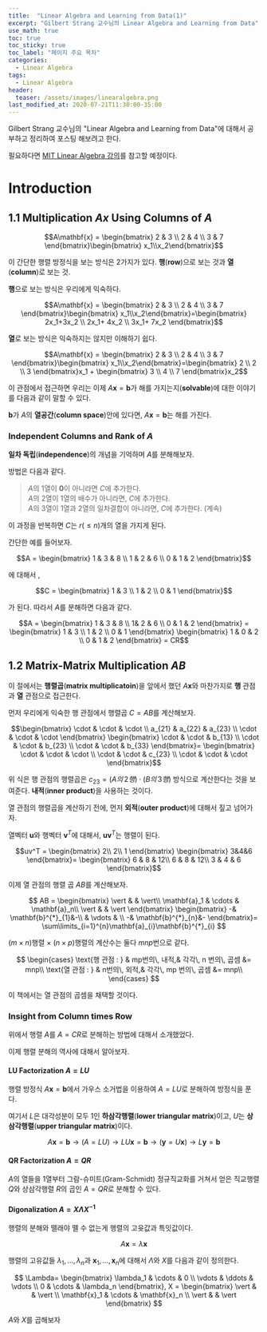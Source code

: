 ```yaml
---
title:  "Linear Algebra and Learning from Data(1)"
excerpt: "Gilbert Strang 교수님의 Linear Algebra and Learning from Data"
use_math: true
toc: true
toc_sticky: true
toc_label: "페이지 주요 목차"
categories:
  - Linear Algebra
tags:
  - Linear Algebra
header:
  teaser: /assets/images/linearalgebra.png
last_modified_at: 2020-07-21T11:30:00-35:00
---
```


Gilbert Strang 교수님의 "Linear Algebra and Learning from Data"에 대해서 공부하고 정리하여 포스팅 해보려고 한다.

필요하다면 [MIT Linear Algebra 강의](https://www.youtube.com/playlist?list=PLUl4u3cNGP61iQEFiWLE21EJCxwmWvvek)를 참고할 예정이다.
# Introduction
## 1.1 Multiplication $Ax$ Using Columns of $A$
$$A\mathbf{x} = \begin{bmatrix} 2 & 3 \\ 2 & 4 \\ 3 & 7 \end{bmatrix}\begin{bmatrix} x_1\\x_2\end{bmatrix}$$

이 간단한 행렬 방정식을 보는 방식은 $2$가지가 있다. **행**(**row**)으로 보는 것과 **열**(**column**)로 보는 것.

**행**으로 보는 방식은 우리에게 익숙하다.

$$A\mathbf{x} = \begin{bmatrix} 2 & 3 \\ 2 & 4 \\ 3 & 7 \end{bmatrix}\begin{bmatrix} x_1\\x_2\end{bmatrix}=\begin{bmatrix} 2x_1+3x_2 \\ 2x_1+ 4x_2 \\ 3x_1+ 7x_2 \end{bmatrix}$$

**열**로 보는 방식은 익숙하지는 않지만 이해하기 쉽다.

$$A\mathbf{x} = \begin{bmatrix} 2 & 3 \\ 2 & 4 \\ 3 & 7 \end{bmatrix}\begin{bmatrix} x_1\\x_2\end{bmatrix}=\begin{bmatrix} 2 \\ 2 \\ 3 \end{bmatrix}x_1 + \begin{bmatrix} 3 \\ 4 \\ 7 \end{bmatrix}x_2$$

이 관점에서 접근하면 우리는 이제 $A\mathbf{x}=\mathbf{b}$가 해를 가지는지(**solvable**)에 대한 이야기를 다음과 같이 말할 수 있다.

$\mathbf{b}$가 $A$의 **열공간**(**column space**)안에 있다면, $A\mathbf{x}=\mathbf{b}$는 해를 가진다.

### Independent Columns and Rank of $A$
**일차 독립**(**independence**)의 개념을 기억하며 $A$를 분해해보자.

방법은 다음과 같다.
> $A$의 $1$열이 $\mathbf{0}$이 아니라면 $C$에 추가한다.  
> $A$의 $2$열이 $1$열의 배수가 아니라면, $C$에 추가한다.  
> $A$의 $3$열이 $1$열과 $2$열의 일차결합이 아니라면, $C$에 추가한다. (계속)

이 과정을 반복하면 $C$는 $r(\leq n)$개의 열을 가지게 된다.

간단한 예를 들어보자.

$$A = \begin{bmatrix}
  1 & 3 & 8 \\
  1 & 2 & 6 \\
  0 & 1 & 2 
\end{bmatrix}$$

에 대해서 , 

$$C =  \begin{bmatrix} 1 & 3 \\ 1 & 2 \\ 0 & 1 \end{bmatrix}$$

가 된다. 따라서 $A$를 분해하면 다음과 같다.

$$A = \begin{bmatrix} 1 & 3 & 8 \\ 1& 2 & 6 \\ 0 & 1 & 2 \end{bmatrix} = \begin{bmatrix} 1 & 3 \\ 1 & 2 \\ 0 & 1 \end{bmatrix} \begin{bmatrix} 1 & 0 & 2 \\ 0 & 1 & 2 \end{bmatrix} = CR$$

## 1.2 Matrix-Matrix Multiplication $AB$
이 절에서는 **행렬곱**(**matrix multiplicatoin**)을 앞에서 했던 $A\mathbf{x}$와 마찬가지로 **행** 관점과 **열** 관점으로 접근한다.

먼저 우리에게 익숙한 행 관점에서 행렬곱 $C=AB$를 계산해보자.

$$\begin{bmatrix} \cdot & \cdot & \cdot \\
a_{21} & a_{22} & a_{23} \\
\cdot & \cdot & \cdot \end{bmatrix}
\begin{bmatrix} \cdot & \cdot & b_{13} \\
\cdot & \cdot & b_{23} \\
\cdot & \cdot & b_{33} \end{bmatrix}=
\begin{bmatrix} \cdot & \cdot & \cdot \\
\cdot & \cdot & c_{23} \\
\cdot & \cdot & \cdot \end{bmatrix}$$

위 식은 행 관점의 행렬곱은 $c_{23}=(A의\,2행)\cdot (B의\,3행)$ 방식으로 계산한다는 것을 보여준다. **내적**(**inner product**)을 사용하는 것이다.

열 관점의 행렬곱을 계산하기 전에, 먼저 **외적**(**outer product**)에 대해서 짚고 넘어가자.

열벡터 $\mathbf{u}$와 행벡터 $\mathbf{v}^T$에 대해서, $\mathbf{uv}^T$는 행렬이 된다.

$$uv^T = 
\begin{bmatrix} 2\\ 2\\ 1 \end{bmatrix}
\begin{bmatrix} 3&4&6 \end{bmatrix}=
\begin{bmatrix} 6 & 8 & 12\\ 6 & 8 & 12\\ 3 & 4 & 6 \end{bmatrix}$$

이제 열 관점의 행렬 곱 $AB$를 계산해보자.

$$
AB = 
\begin{bmatrix}
  \vert & & \vert\\
  \mathbf{a}_1 & \cdots & \mathbf{a}_n\\
  \vert & & \vert
  \end{bmatrix}
\begin{bmatrix}
  -& \mathbf{b}^{*}_{1}&-\\
  & \vdots & \\
  -& \mathbf{b}^{*}_{n}&-
\end{bmatrix}=
\sum\limits_{i=1}^{n}\mathbf{a}_{i}\mathbf{b}^{*}_{i}
$$

$(m\times n)$행렬 $\times$ $(n\times p)$행렬의 계산수는 둘다 $mnp$번으로 같다.

$$
\begin{cases}
\text{행 관점 : } & mp번의\, 내적,& 각각\, n 번의\, 곱셈 &= mnp\\
\text{열 관점 : } & n번의\, 외적,& 각각\, mp 번의\, 곱셈 &= mnp\\
\end{cases}
$$

이 책에서는 열 관점의 곱셈을 채택할 것이다.

### Insight from Column times Row

위에서 행렬 $A$를 $A=CR$로 분해하는 방법에 대해서 소개했었다.

이제 행렬 분해의 역사에 대해서 알아보자.

#### LU Factorization $A = LU$

행렬 방정식 $A\mathbf{x}=\mathbf{b}$에서 가우스 소거법을 이용하여 $A=LU$로 분해하여 방정식을 푼다.

여기서 $L$은 대각성분이 모두 $1$인 **하삼각행렬**(**lower triangular matrix**)이고, $U$는 **상삼각행렬**(**upper triangular matrix**)이다.

$$A\mathbf{x} = \mathbf{b} \rightarrow (A = LU) \rightarrow LU\mathbf{x} = \mathbf{b} \rightarrow (\mathbf{y}=U\mathbf{x}) \rightarrow L\mathbf{y} = \mathbf{b}$$

#### QR Factorization $A=QR$

$A$의 열들을 $1$열부터 그람-슈미트(Gram-Schmidt) 정규직교화를 거쳐서 얻은 직교행렬 $Q$와 상삼각행렬 $R$의 곱인 $A=QR$로 분해할 수 있다.

#### Digonalization $A=X\Lambda X^{-1}$

행렬의 분해와 뗄래야 뗄 수 없는게 행렬의 고윳값과 특잇값이다.

$$A\mathbf{x} = \lambda \mathbf{x}$$

행렬의 고유값들 $\lambda_1,\ldots,\lambda_n$과 $\mathbf{x}_1,\ldots,\mathbf{x}_n$에 대해서 $\Lambda$와 $X$를 다음과 같이 정의한다.

$$
\Lambda=
\begin{bmatrix}
  \lambda_1 & \cdots & 0 \\
  \vdots & \ddots & \vdots \\
  0 & \cdots & \lambda_n
\end{bmatrix},
X = 
\begin{bmatrix}
  \vert &  & \vert \\
  \mathbf{x}_1 & \cdots & \mathbf{x}_n \\
  \vert &  & \vert
\end{bmatrix}
$$

$A$와 $X$를 곱해보자
